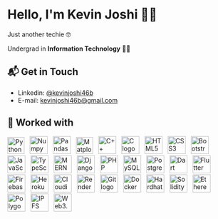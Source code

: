 <link href="https://languages.abranhe.com/logos.css" rel="stylesheet">

# Hello, I'm Kevin Joshi 👋🏻️

Just another techie 🤓

Undergrad in **Information Technology** 👨‍💻

<h2> 📬 Get in Touch </h2>

- Linkedin: [@kevinjoshi46b](https://linkedin.com/in/kevinjoshi46b)
- E-mail: kevinjoshi46b@gmail.com

<h2> 🔧 Worked with</h2>
<div style="display:inline-block;">
  <image title="Python" alt="Python logo" src="./assets/python.png" height="38px" style="padding-right:8px;"></image>
  <image title="Numpy" alt="Numpy logo" src="./assets/numpy.png" height="40px" style="padding-right:8px;"></image>
  <image title="Pandas" alt="Pandas logo" src="./assets/pandas.png" height="40px" style="padding-right:8px;"></image>
  <image title="Matplotlib" alt="Matplotlib logo" src="./assets/matplotlib.png" height="38px" style="padding-right:8px;"></image>
  <image title="C++" alt="C++ logo" src="./assets/c++.png" height="40px" style="padding-right:8px;"></image>
  <image title="C" alt="C logo" src="./assets/c.png" height="40px" style="padding-right:8px;"></image>
  <image title="HTML5" alt="HTML5 logo" src="./assets/html5.png" height="40px" style="padding-right:8px;"></image>
  <image title="CSS3" alt="CSS3 logo" src="./assets/css3.png" height="40px" style="padding-right:8px;"></image>
  <image title="Bootstrap" alt="Bootstrap logo" src="./assets/bootstrap.png" height="40px" style="padding-right:8px;"></image>
  <image title="JavaScript" alt="JavaScript logo" src="./assets/js.png" height="40px" style="padding-right:8px;"></image>
  <image title="TypeScript" alt="TypeScript logo" src="./assets/ts.png" height="40px" style="padding-right:8px;"></image>
  <image title="MERN Stack" alt="MERN Stack logo" src="./assets/mern.png" height="40px" style="padding-right:8px;"></image>
  <image title="Django" alt="Django logo" src="./assets/django.png" height="40px" style="padding-right:8px;"></image>
  <image title="PHP" alt="PHP logo" src="./assets/php.svg" height="40px" style="padding-right:8px;"></image>
  <image title="MySQL" alt="MySQL logo" src="./assets/mysql.png" height="40px" style="padding-right:8px;"></image>
  <image title="PostgreSQL" alt="PostgreSQL logo" src="./assets/postgres.png" height="40px" style="padding-right:8px;"></image>
  <image title="Dart" alt="Dart logo" src="./assets/dart.png" height="40px" style="padding-right:8px;"></image>
  <image title="Flutter" alt="Flutter logo" src="./assets/flutter.png" height="40px" style="padding-right:8px;"></image>
  <image title="Firebase" alt="Firebase logo" src="./assets/firebase.png" height="40px" style="padding-right:8px;"></image>
  <image title="Heroku" alt="Heroku logo" src="./assets/heroku.png" height="40px" style="padding-right:8px;"></image>
  <image title="Cloudinary" alt="Cloudinary logo" src="./assets/cloudinary.svg" height="40px" style="padding-right:8px;"></image>
  <image title="Render" alt="Render logo" src="./assets/render.png" height="40px" style="padding-right:8px;"></image>
  <image title="Git" alt="Git logo" src="./assets/git.png" height="40px" style="padding-right:8px;"></image>
  <image title="Docker" alt="Docker logo" src="./assets/docker.png" height="40px" style="padding-right:8px;"></image>
  <image title="Hardhat" alt="Hardhat logo" src="./assets/hardhat.png" height="40px" style="padding-right:8px;"></image>
  <image title="Solidity" alt="Solidity logo" src="./assets/solidity.png" height="40px" style="padding-right:8px;"></image>
  <image title="Ethereum" alt="Ethereum logo" src="./assets/ethereum.png" height="40px" style="padding-right:8px;"></image>
  <image title="Polygon" alt="Polygon logo" src="./assets/polygon.png" height="40px" style="padding-right:8px;"></image>
  <image title="IPFS" alt="IPFS logo" src="./assets/ipfs.png" height="40px" style="padding-right:8px;"></image>
  <image title="Web3.storage" alt="Web3.storage logo" src="./assets/web3.storage.png" height="40px" style="padding-right:8px;"></image>
</div>
